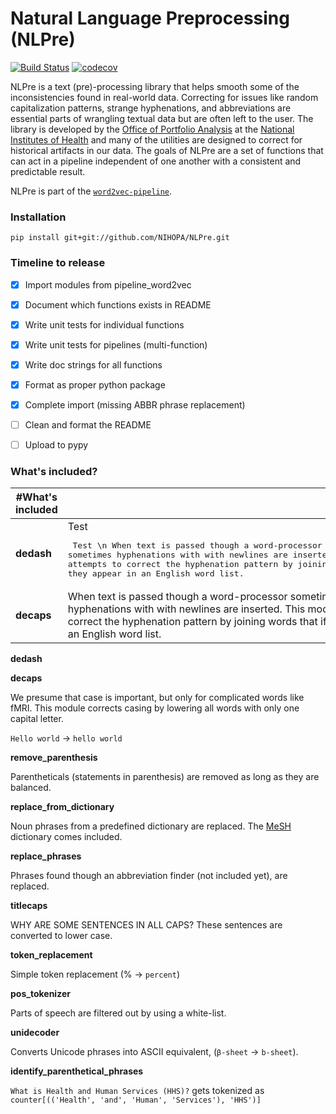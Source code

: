 # Natural Language Preprocessing (NLPre)

[![Build Status](https://travis-ci.org/NIHOPA/NLPre.svg?branch=master)](https://travis-ci.org/NIHOPA/NLPre)
[![codecov](https://codecov.io/gh/NIHOPA/NLPre/branch/master/graph/badge.svg)](https://codecov.io/gh/NIHOPA/NLPre)

NLPre is a text (pre)-processing library that helps smooth some of the inconsistencies found in real-world data.
Correcting for issues like random capitalization patterns, strange hyphenations, and abbreviations are essential parts of wrangling textual data but are often left to the user.
The library is developed by the [Office of Portfolio Analysis](https://dpcpsi.nih.gov/opa/aboutus) at the [National Institutes of Health](https://www.nih.gov/) and many of the utilities are designed to correct for historical artifacts in our data.
The goals of NLPre are a set of functions that can act in a pipeline independent of one another with a consistent and predictable result.

NLPre is part of the [`word2vec-pipeline`](https://github.com/NIHOPA/word2vec_pipeline).

### Installation

    pip install git+git://github.com/NIHOPA/NLPre.git

### Timeline to release

+ [x] Import modules from pipeline_word2vec
+ [x] Document which functions exists in README
+ [x] Write unit tests for individual functions
+ [x] Write unit tests for pipelines (multi-function)
+ [x] Write doc strings for all functions
+ [x] Format as proper python package
+ [x] Complete import (missing ABBR phrase replacement)
+ [ ] Clean and format the README
+ [ ] Upload to pypy


### What's included?

| #What's included | |
| --- | --- |
| **dedash** | Test <pre> Test \n When text is passed though a word-processor sometimes hyphenations with with newlines are inserted. This module attempts to correct the hyphenation pattern by joining words that if they appear in an English word list. |
| **decaps** | When text is passed though a word-processor sometimes hyphenations with with newlines are inserted. This module attempts to correct the hyphenation pattern by joining words that if they appear in an English word list. |

**dedash**

**decaps**

We presume that case is important, but only for complicated words like fMRI.
This module corrects casing by lowering all words with only one capital letter.

`Hello world` -> `hello world`

**remove_parenthesis**

Parentheticals (statements in parenthesis) are removed as long as
they are balanced.

**replace_from_dictionary**

Noun phrases from a predefined dictionary are replaced. The [MeSH](https://www.nlm.nih.gov/mesh/) dictionary comes included.

**replace_phrases**

Phrases found though an abbreviation finder (not included yet), are replaced.

**titlecaps**

WHY ARE SOME SENTENCES IN ALL CAPS? These sentences are converted to lower case.

**token_replacement**

Simple token replacement (% -> `percent`)

**pos_tokenizer**

Parts of speech are filtered out by using a white-list. 

**unidecoder**

Converts Unicode phrases into ASCII equivalent, (`β-sheet` -> `b-sheet`).

**identify_parenthetical_phrases**

`What is Health and Human Services (HHS)?` gets tokenized as `counter[(('Health', 'and', 'Human', 'Services'), 'HHS')]`

